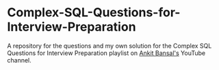 # Complex-SQL-Questions-for-Interview-Preparation


A repository for the questions and my own solution for the Complex SQL Questions for Interview Preparation playlist on [Ankit Bansal's](https://www.youtube.com/playlist?list=PLBTZqjSKn0IeKBQDjLmzisazhqQy4iGkb) YouTube channel.
